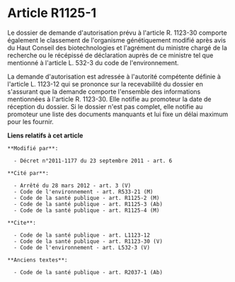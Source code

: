 # Article R1125-1

Le dossier de demande d'autorisation prévu à l'article R. 1123-30 comporte également le classement de l'organisme
génétiquement modifié après avis du Haut Conseil des biotechnologies et l'agrément du ministre chargé de la recherche ou le
récépissé de déclaration auprès de ce ministre tel que mentionné à l'article L. 532-3 du code de l'environnement. 

La demande d'autorisation est adressée à l'autorité compétente définie à l'article L. 1123-12 qui se prononce sur la
recevabilité du dossier en s'assurant que la demande comporte l'ensemble des informations mentionnées à l'article R. 1123-30.
Elle notifie au promoteur la date de réception du dossier. Si le dossier n'est pas complet, elle notifie au promoteur une
liste des documents manquants et lui fixe un délai maximum pour les fournir.

**Liens relatifs à cet article**

	**Modifié par**:

	  - Décret n°2011-1177 du 23 septembre 2011 - art. 6

	**Cité par**:

	  - Arrêté du 28 mars 2012 - art. 3 (V)
	  - Code de l'environnement - art. R533-21 (M)
	  - Code de la santé publique - art. R1125-2 (M)
	  - Code de la santé publique - art. R1125-3 (Ab)
	  - Code de la santé publique - art. R1125-4 (M)

	**Cite**:

	  - Code de la santé publique - art. L1123-12
	  - Code de la santé publique - art. R1123-30 (V)
	  - Code de l'environnement - art. L532-3 (V)

	**Anciens textes**:

	  - Code de la santé publique - art. R2037-1 (Ab)
